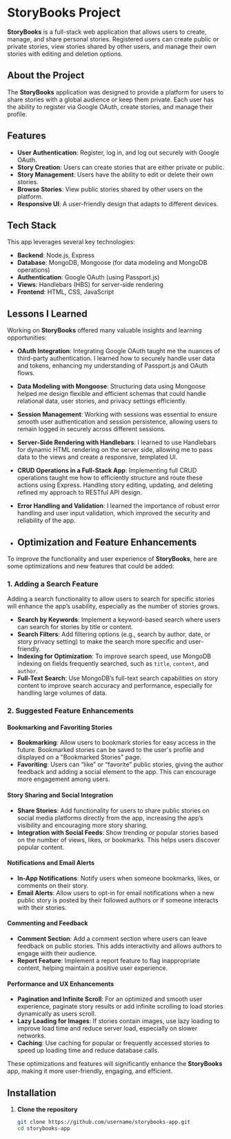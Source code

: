 # StoryBooks Project

**StoryBooks** is a full-stack web application that allows users to create, manage, and share personal stories. Registered users can create public or private stories, view stories shared by other users, and manage their own stories with editing and deletion options.


## About the Project

The **StoryBooks** application was designed to provide a platform for users to share stories with a global audience or keep them private. Each user has the ability to register via Google OAuth, create stories, and manage their profile.

## Features

- **User Authentication**: Register, log in, and log out securely with Google OAuth.
- **Story Creation**: Users can create stories that are either private or public.
- **Story Management**: Users have the ability to edit or delete their own stories.
- **Browse Stories**: View public stories shared by other users on the platform.
- **Responsive UI**: A user-friendly design that adapts to different devices.

## Tech Stack

This app leverages several key technologies:

- **Backend**: Node.js, Express
- **Database**: MongoDB, Mongoose (for data modeling and MongoDB operations)
- **Authentication**: Google OAuth (using Passport.js)
- **Views**: Handlebars (HBS) for server-side rendering
- **Frontend**: HTML, CSS, JavaScript


## Lessons I Learned

Working on **StoryBooks** offered many valuable insights and learning opportunities:

- **OAuth Integration**: Integrating Google OAuth taught me the nuances of third-party authentication. I learned how to securely handle user data and tokens, enhancing my understanding of Passport.js and OAuth flows.
  
- **Data Modeling with Mongoose**: Structuring data using Mongoose helped me design flexible and efficient schemas that could handle relational data, user stories, and privacy settings efficiently.
  
- **Session Management**: Working with sessions was essential to ensure smooth user authentication and session persistence, allowing users to remain logged in securely across different sessions.
  
- **Server-Side Rendering with Handlebars**: I learned to use Handlebars for dynamic HTML rendering on the server side, allowing me to pass data to the views and create a responsive, templated UI.

- **CRUD Operations in a Full-Stack App**: Implementing full CRUD operations taught me how to efficiently structure and route these actions using Express. Handling story editing, updating, and deleting refined my approach to RESTful API design.

- **Error Handling and Validation**: I learned the importance of robust error handling and user input validation, which improved the security and reliability of the app.
- ## Optimization and Feature Enhancements

To improve the functionality and user experience of **StoryBooks**, here are some optimizations and new features that could be added:

### 1. Adding a Search Feature

Adding a search functionality to allow users to search for specific stories will enhance the app’s usability, especially as the number of stories grows.

- **Search by Keywords**: Implement a keyword-based search where users can search for stories by title or content. 
- **Search Filters**: Add filtering options (e.g., search by author, date, or story privacy setting) to make the search more specific and user-friendly.
- **Indexing for Optimization**: To improve search speed, use MongoDB indexing on fields frequently searched, such as `title`, `content`, and `author`.
- **Full-Text Search**: Use MongoDB’s full-text search capabilities on story content to improve search accuracy and performance, especially for handling large volumes of data.

### 2. Suggested Feature Enhancements

#### Bookmarking and Favoriting Stories

- **Bookmarking**: Allow users to bookmark stories for easy access in the future. Bookmarked stories can be saved to the user's profile and displayed on a "Bookmarked Stories" page.
- **Favoriting**: Users can “like” or “favorite” public stories, giving the author feedback and adding a social element to the app. This can encourage more engagement among users.

#### Story Sharing and Social Integration

- **Share Stories**: Add functionality for users to share public stories on social media platforms directly from the app, increasing the app’s visibility and encouraging more story sharing.
- **Integration with Social Feeds**: Show trending or popular stories based on the number of views, likes, or bookmarks. This helps users discover popular content.

#### Notifications and Email Alerts

- **In-App Notifications**: Notify users when someone bookmarks, likes, or comments on their story.
- **Email Alerts**: Allow users to opt-in for email notifications when a new public story is posted by their followed authors or if someone interacts with their stories.

#### Commenting and Feedback

- **Comment Section**: Add a comment section where users can leave feedback on public stories. This adds interactivity and allows authors to engage with their audience.
- **Report Feature**: Implement a report feature to flag inappropriate content, helping maintain a positive user experience.

#### Performance and UX Enhancements

- **Pagination and Infinite Scroll**: For an optimized and smooth user experience, paginate story results or add infinite scrolling to load stories dynamically as users scroll.
- **Lazy Loading for Images**: If stories contain images, use lazy loading to improve load time and reduce server load, especially on slower networks.
- **Caching**: Use caching for popular or frequently accessed stories to speed up loading time and reduce database calls.

These optimizations and features will significantly enhance the **StoryBooks** app, making it more user-friendly, engaging, and efficient.
## Installation

1. **Clone the repository**

   ```bash
   git clone https://github.com/username/storybooks-app.git
   cd storybooks-app
